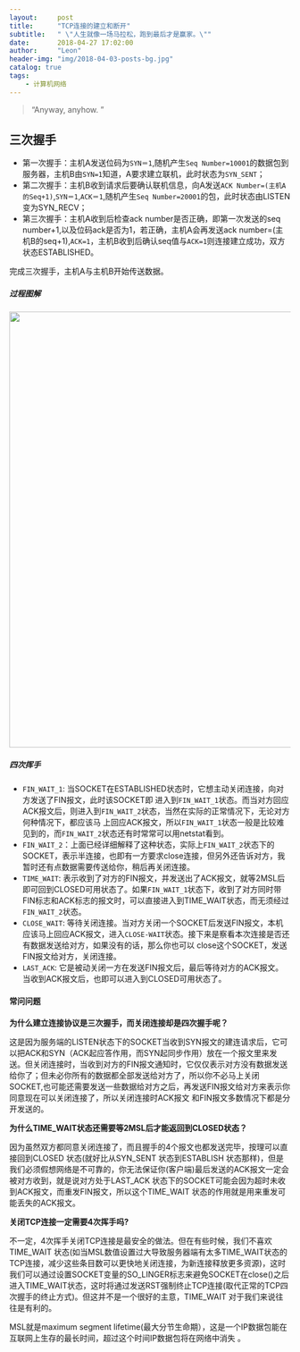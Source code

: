 ```yaml
---
layout:     post
title:      "TCP连接的建立和断开"
subtitle:   " \"人生就像一场马拉松，跑到最后才是赢家。\""
date:       2018-04-27 17:02:00
author:     "Leon"
header-img: "img/2018-04-03-posts-bg.jpg"
catalog: true
tags:
    - 计算机网络
---
```


> “Anyway, anyhow. ”


## 三次握手
- 第一次握手：主机A发送位码为``SYN＝1``,随机产生``Seq Number=10001``的数据包到服务器，主机B由``SYN=1``知道，A要求建立联机，此时状态为``SYN_SENT``； 
- 第二次握手：主机B收到请求后要确认联机信息，向A发送``ACK Number=(主机A的Seq+1)``,``SYN＝1``,``ACK＝1``,随机产生``Seq Number=20001``的包，此时状态由LISTEN变为SYN_RECV； 
- 第三次握手：主机A收到后检查ack number是否正确，即第一次发送的seq number+1,以及位码ack是否为1，若正确，主机A会再发送ack number=(主机B的seq+1),``ACK=1``，主机B收到后确认seq值与``ACK=1``则连接建立成功，双方状态ESTABLISHED。

完成三次握手，主机A与主机B开始传送数据。

##### 过程图解

<img class="shadow" src="/blog/img/tcp.jpg" width="780" height="780">

##### 四次挥手
- ``FIN_WAIT_1``: 当SOCKET在ESTABLISHED状态时，它想主动关闭连接，向对方发送了FIN报文，此时该SOCKET即 进入到``FIN_WAIT_1``状态。而当对方回应ACK报文后，则进入到``FIN_WAIT_2``状态，当然在实际的正常情况下，无论对方何种情况下，都应该马 上回应ACK报文，所以``FIN_WAIT_1``状态一般是比较难见到的，而``FIN_WAIT_2``状态还有时常常可以用netstat看到。 
- ``FIN_WAIT_2``：上面已经详细解释了这种状态，实际上``FIN_WAIT_2``状态下的SOCKET，表示半连接，也即有一方要求close连接，但另外还告诉对方，我暂时还有点数据需要传送给你，稍后再关闭连接。 
- ``TIME_WAIT``: 表示收到了对方的FIN报文，并发送出了ACK报文，就等2MSL后即可回到CLOSED可用状态了。如果``FIN_WAIT_1``状态下，收到了对方同时带 FIN标志和ACK标志的报文时，可以直接进入到TIME_WAIT状态，而无须经过``FIN_WAIT_2``状态。  
- ``CLOSE_WAIT``: 等待关闭连接。当对方关闭一个SOCKET后发送FIN报文，本机应该马上回应ACK报文，进入``CLOSE-WAIT``状态。接下来是察看本次连接是否还有数据发送给对方，如果没有的话，那么你也可以 close这个SOCKET，发送FIN报文给对方，关闭连接。 
- ``LAST_ACK``: 它是被动关闭一方在发送FIN报文后，最后等待对方的ACK报文。当收到ACK报文后，也即可以进入到CLOSED可用状态了。


#### 常问问题

**为什么建立连接协议是三次握手，而关闭连接却是四次握手呢？**


这是因为服务端的LISTEN状态下的SOCKET当收到SYN报文的建连请求后，它可以把ACK和SYN（ACK起应答作用，而SYN起同步作用）放在一个报文里来发送。但关闭连接时，当收到对方的FIN报文通知时，它仅仅表示对方没有数据发送给你了；但未必你所有的数据都全部发送给对方了，所以你不必马上关闭SOCKET,也可能还需要发送一些数据给对方之后，再发送FIN报文给对方来表示你同意现在可以关闭连接了，所以关闭连接时ACK报文 和FIN报文多数情况下都是分开发送的。


**为什么TIME_WAIT状态还需要等2MSL后才能返回到CLOSED状态？**

因为虽然双方都同意关闭连接了，而且握手的4个报文也都发送完毕，按理可以直接回到CLOSED 状态(就好比从SYN_SENT 状态到ESTABLISH 状态那样)，但是我们必须假想网络是不可靠的，你无法保证你(客户端)最后发送的ACK报文一定会被对方收到，就是说对方处于LAST_ACK 状态下的SOCKET可能会因为超时未收到ACK报文，而重发FIN报文，所以这个TIME_WAIT 状态的作用就是用来重发可能丢失的ACK报文。


**关闭TCP连接一定需要4次挥手吗?**

不一定，4次挥手关闭TCP连接是最安全的做法。但在有些时候，我们不喜欢TIME_WAIT 状态(如当MSL数值设置过大导致服务器端有太多TIME_WAIT状态的TCP连接，减少这些条目数可以更快地关闭连接，为新连接释放更多资源)，这时我们可以通过设置SOCKET变量的SO_LINGER标志来避免SOCKET在close()之后进入TIME_WAIT状态，这时将通过发送RST强制终止TCP连接(取代正常的TCP四次握手的终止方式)。但这并不是一个很好的主意，TIME_WAIT 对于我们来说往往是有利的。

MSL就是maximum segment lifetime(最大分节生命期），这是一个IP数据包能在互联网上生存的最长时间，超过这个时间IP数据包将在网络中消失 。